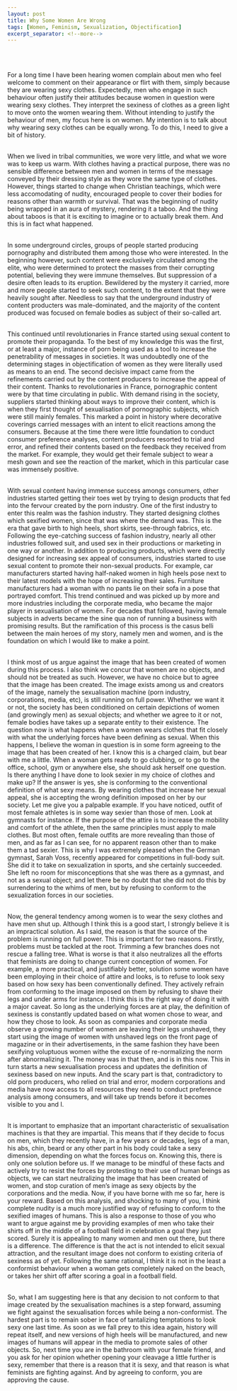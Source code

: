 ```yaml
---
layout: post
title: Why Some Women Are Wrong
tags: [Women, Feminism, Sexualization, Objectification]
excerpt_separator: <!--more-->
---
```




<br><br>

<p align="justify">

For a long time I have been hearing women complain about men who feel welcome to comment on their appearance or flirt with them, simply because they are wearing sexy clothes. Expectedly, men who engage in such behaviour often justify their attitudes because women in question were wearing sexy clothes. They interpret the sexiness of clothes as a green light to move onto the women wearing them. Without intending to justify the behaviour of men, my focus here is on women. My intention is to talk about why wearing sexy clothes can be equally wrong. <!--more-->To do this, I need to give a bit of history. <br><br>
  
When we lived in tribal communities, we wore very little, and what we wore was to keep us warm. With clothes having a practical purpose, there was no sensible difference between men and women in terms of the message conveyed by their dressing style as they wore the same type of clothes. However, things started to change when Christian teachings, which were less accomodating of nudity, encouraged people to cover their bodies for reasons other than warmth or survival. That was the beginning of nudity being wrapped in an aura of mystery, rendering it a taboo. And the thing about taboos is that it is exciting to imagine or to actually break them. And this is in fact what happened. <br><br>
  
In some underground circles, groups of people started producing pornography and distributed them among those who were interested. In the beginning however, such content were exclusively circulated among the elite, who were determined to protect the masses from their corrupting potential, believing they were immune themselves. But suppression of a desire often leads to its eruption. Bewildered by the mystery it carried, more and more people started to seek such content, to the extent that they were heavily sought after. Needless to say that the underground industry of content producters was male-dominated, and the majority of the content produced was focused on female bodies as subject of their so-called art. <br><br>
  
This continued until revolutionaries in France started using sexual content to promote their propaganda. To the best of my knowledge this was the first, or at least a major, instance of porn being used as a tool to increase the penetrability of messages in societies. It was undoubtedly one of the determining stages in objectification of women as they were literally used as means to an end. The second decisive impact came from the refinements carried out by the content producers to increase the appeal of their content. Thanks to revolutionaries in France, pornographic content were by that time circulating in public. With demand rising in the society, suppliers started thinking about ways to improve their content, which is when they first thought of sexualisation of pornographic subjects, which were still mainly females. This marked a point in history where decorative coverings carried messages with an intent to elicit reactions among the consumers. Because at the time there were little foundation to conduct consumer preference analyses, content producers resorted to trial and error, and refined their contents based on the feedback they received from the market. For example, they would get their female subject to wear a mesh gown and see the reaction of the market, which in this particular case was immensely positive. <br><br>
  
With sexual content having immense success amongs consumers, other industries started getting their toes wet by trying to design products that fed into the fervour created by the porn industry. One of the first industry to enter this realm was the fashion industry. They started designing clothes which sexified women, since that was where the demand was. This is the era that gave birth to high heels, short skirts, see-through fabrics, etc. Following the eye-catching success of fashion industry, nearly all other industries followed suit, and used sex in their productions or marketing in one way or another. In addition to producing products, which were directly designed for increasing sex appeal of consumers, industries started to use sexual content to promote their non-sexual products. For example, car manufacturers started having half-naked women in high heels pose next to their latest models with the hope of increasing their sales. Furniture manufacturers had a woman with no pants lie on their sofa in a pose that portrayed comfort. This trend continued and was picked up by more and more industries including the corporate media, who became the major player in sexualisation of women. For decades that followed, having female subjects in adverts became the sine qua non of running a business with promising results. But the ramification of this process is the casus belli between the main heroes of my story, namely men and women, and is the foundation on which I would like to make a point.<br><br>

I think most of us argue against the image that has been created of women during this process. I also think we concur that women are no objects, and should not be treated as such. However, we have no choice but to agree that the image has been created. The image exists among us and creators of the image, namely the sexualisation machine (porn industry, corporations, media, etc), is still running on full power. Whether we want it or not, the society has been conditioned on certain depictions of women (and growingly men) as sexual objects; and whether we agree to it or not, female bodies have takes up a separate entity to their existence. The question now is what happens when a women wears clothes that fit closely with what the underlying forces have been defining as sexual. When this happens, I believe the woman in question is in some form agreeing to the image that has been created of her. I know this is a charged claim, but bear with me a little. When a woman gets ready to go clubbing, or to go to the office, school, gym or anywhere else, she should ask herself one question. Is there anything I have done to look sexier in my choice of clothes and make up? If the answer is yes, she is conforming to the conventional definition of what sexy means. By wearing clothes that increase her sexual appeal, she is accepting the wrong definition imposed on her by our society. Let me give you a palpable example. If you have noticed, outfit of most female athletes is in some way sexier than those of men. Look at gymnasts for instance. If the purpose of the attire is to increase the mobility and comfort of the athlete, then the same principles must apply to male clothes. But most often, female outfits are more revealing than those of men, and as far as I can see, for no apparent reason other than to make them a tad sexier. This is why I was extremely pleased when the German gymnast, Sarah Voss, recently appeared for competitions in full-body suit. She did it to take on sexualization in sports, and she certainly succeeded. She left no room for misconceptions that she was there as a gymnast, and not as a sexual object; and let there be no doubt that she did not do this by surrendering to the whims of men, but by refusing to conform to the sexualization forces in our societies. <br><br>

Now, the general tendency among women is to wear the sexy clothes and have men shut up. Although I think this is a good start, I strongly believe it is an impractical solution. As I said, the reason is that the source of the problem is running on full power. This is important for two reasons. Firstly, problems must be tackled at the root. Trimming a few branches does not rescue a falling tree. What is worse is that it also neutralizes all the efforts that feminists are doing to change current conception of women. For example, a more practical, and justifiably better, solution some women have been employing in their choice of attire and looks, is to refuse to look sexy based on how sexy has been conventionally defined. They actively refrain from conforming to the image imposed on them by refusing to shave their legs and under arms for instance. I think this is the right way of doing it with a major caveat. So long as the underlying forces are at play, the definition of sexiness is constantly updated based on what women chose to wear, and how they chose to look. As soon as companies and corporate media observe a growing number of women are leaving their legs unshaved, they start using the image of women with unshaved legs on the front page of magazine or in their advertisements, in the same fashion they have been sexifying voluptuous women withe the excuse of re-normalizing the norm after abnormalizing it. The money was in that then, and is in this now. This in turn starts a new sexualisation process and updates the definition of sexiness based on new inputs. And the scary part is that, contradictory to old porn producers, who relied on trial and error, modern corporations and media have now access to all resources they need to conduct preference analysis among consumers, and will take up trends before it becomes visible to you and I. <br><br>

It is important to emphasize that an important characteristic of sexualisation machines is that they are impartial. This means that if they decide to focus on men, which they recently have, in a few years or decades, legs of a man, his abs, chin, beard or any other part in his body could take a sexy dimension, depending on what the forces focus on. Knowing this, there is only one solution before us. If we manage to be mindful of these facts and actively try to resist the forces by protesting to their use of human beings as objects, we can start neutralizing the image that has been created of women, and stop curation of men’s image as sexy objects by the corporations and the media. Now, if you have borne with me so far, here is your reward. Based on this analysis, and shocking to many of you, I think complete nudity is a much more justified way of refusing to conform to the sexified images of humans. This is also a response to those of you who want to argue against me by providing examples of men who take their shirts off in the middle of a football field in celebration a goal they just scored. Surely it is appealing to many women and men out there, but there is a difference. The difference is that the act is not intended to elicit sexual attraction, and the resultant image does not conform to existing criteria of sexiness as of yet. Following the same rational, I think it is not in the least a conformist behaviour when a woman gets completely naked on the beach, or takes her shirt off after scoring a goal in a football field. <br><br>

So, what I am suggesting here is that any decision to not conform to that image created by the sexualisation machines is a step forward, assuming we fight against the sexualisation forces while being a non-conformist. The hardest part is to remain sober in face of tantalizing temptations to look sexy one last time. As soon as we fall prey to this idea again, history will repeat itself, and new versions of high heels will be manufactured, and new images of humans will appear in the media to promote sales of other objects. So, next time you are in the bathroom with your female friend, and you ask for her opinion whether opening your cleavage a little further is sexy, remember that there is a reason that it is sexy, and that reason is what feminists are fighting against. And by agreeing to conform, you are approving the cause.   <br><br>
  
</p>  
  <br><br><br><br>
